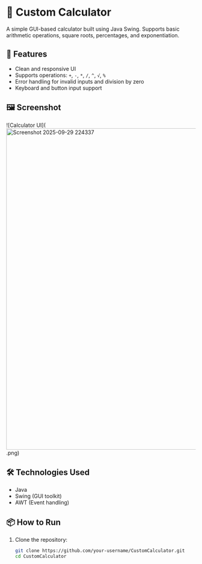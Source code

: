 # 🧮 Custom Calculator

A simple GUI-based calculator built using Java Swing. Supports basic arithmetic operations, square roots, percentages, and exponentiation.

## 🚀 Features

- Clean and responsive UI
- Supports operations: `+`, `-`, `*`, `/`, `^`, `√`, `%`
- Error handling for invalid inputs and division by zero
- Keyboard and button input support

## 🖼️ Screenshot

![Calculator UI](<img width="726" height="855" alt="Screenshot 2025-09-29 224337" src="https://github.com/user-attachments/assets/36ae8984-d44e-4081-af5e-e4250daef709" />
.png)

## 🛠️ Technologies Used

- Java
- Swing (GUI toolkit)
- AWT (Event handling)

## 📦 How to Run

1. Clone the repository:
   ```bash
   git clone https://github.com/your-username/CustomCalculator.git
   cd CustomCalculator
